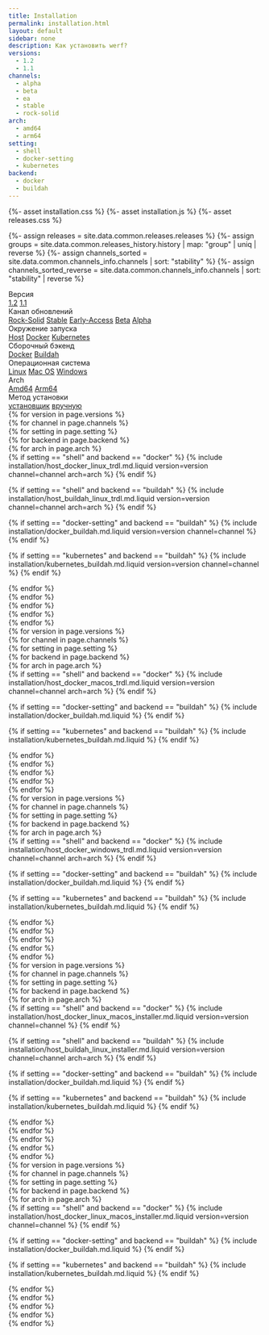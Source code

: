 ```yaml
---
title: Installation
permalink: installation.html
layout: default
sidebar: none
description: Как установить werf?
versions:
  - 1.2
  - 1.1
channels:
  - alpha
  - beta
  - ea
  - stable
  - rock-solid
arch:
  - amd64
  - arm64
setting:
  - shell
  - docker-setting
  - kubernetes
backend:
  - docker
  - buildah
---
```

{%- asset installation.css %}
{%- asset installation.js %}
{%- asset releases.css %}

{%- assign releases = site.data.common.releases.releases %}
{%- assign groups = site.data.common.releases_history.history | map: "group" | uniq | reverse %}
{%- assign channels_sorted = site.data.common.channels_info.channels | sort: "stability" %}
{%- assign channels_sorted_reverse = site.data.common.channels_info.channels | sort: "stability" | reverse  %}

<div class="page__container page_installation">
  <div class="installation-selector-row">
    <div class="installation-selector">
      <div id="installation__version" class="installation-selector__title">Версия
        <span title="werf использует семантическое версионирование. <a href='/about/backward_compatibility.html' class='installation__release-channels--link'>Узнать подробнее</a>"></span>
      </div>
      <div class="tabs tabs_simple_condensed">
        <a href="javascript:void(0)" class="tabs__btn"
          data-install-tab-group="version" data-install-tab="1.2">1.2</a>
        <a href="javascript:void(0)" class="tabs__btn"
          data-install-tab-group="version" data-install-tab="1.1">1.1</a>
      </div>
    </div><!-- /selector -->
    <div class="installation-selector">
      <div id="installation__release-channels" class="installation-selector__title">Канал обновлений
        <span title="Все изменения в werf проходят через цепочку каналов обновлений. <a href='/about/release_channels.html' class='installation__release-channels--link'>Узнать подробнее</a>"></span>
      </div>
      <div class="tabs tabs_simple_condensed">
        <a href="javascript:void(0)" class="tabs__btn"
          data-install-tab-group="channel" data-install-tab="rock-solid">Rock-Solid</a>
        <a href="javascript:void(0)" class="tabs__btn"
          data-install-tab-group="channel" data-install-tab="stable">Stable</a>
        <a href="javascript:void(0)" class="tabs__btn"
          data-install-tab-group="channel" data-install-tab="ea">Early-Access</a>
        <a href="javascript:void(0)" class="tabs__btn"
          data-install-tab-group="channel" data-install-tab="beta">Beta</a>
        <a href="javascript:void(0)" class="tabs__btn"
          data-install-tab-group="channel" data-install-tab="alpha">Alpha</a>
      </div>
    </div><!-- /selector -->
  </div><!-- /selector-row -->
  <div class="installation-selector-row">
    <div class="installation-selector">
      <div class="installation-selector__title">Окружение запуска</div>
        <div class="tabs tabs_simple_condensed">
          <a href="javascript:void(0)" class="tabs__btn"
          data-install-tab-group="setting" data-install-tab="shell">Host</a>
          <a href="javascript:void(0)" class="tabs__btn"
          data-install-tab-group="setting" data-install-tab="docker-setting">Docker</a>
          <a href="javascript:void(0)" class="tabs__btn"
          data-install-tab-group="setting" data-install-tab="kubernetes">Kubernetes</a>
        </div>
    </div>
    <div class="installation-selector">
      <div class="installation-selector__title">Сборочный бэкенд</div>
      <div class="tabs tabs_simple_condensed">
        <a href="javascript:void(0)" class="tabs__btn"
          data-install-tab-group="backend" data-install-tab="docker">Docker</a>
        <a href="javascript:void(0)" class="tabs__btn"
          data-install-tab-group="backend" data-install-tab="buildah">Buildah</a>
      </div>
    </div>
  </div><!-- /selector-row -->
  <div class="installation-selector-row">
    <div class="installation-selector">
      <div class="installation-selector__title">Операционная система</div>
      <div class="tabs tabs_simple_condensed">
        <a href="javascript:void(0)" class="tabs__btn"
          data-install-tab-group="os" data-install-tab="linux">Linux</a>
        <a href="javascript:void(0)" class="tabs__btn"
          data-install-tab-group="os" data-install-tab="macos">Mac OS</a>
        <a href="javascript:void(0)" class="tabs__btn"
          data-install-tab-group="os" data-install-tab="windows">Windows</a>
      </div>
    </div><!-- /selector -->
    <div class="installation-selector">
      <div class="installation-selector__title">Arch</div>
      <div class="tabs tabs_simple_condensed">
        <a href="javascript:void(0)" class="tabs__btn"
          data-install-tab-group="arch" data-install-tab="amd64">Amd64</a>
        <a href="javascript:void(0)" class="tabs__btn"
          data-install-tab-group="arch" data-install-tab="arm64">Arm64</a>
      </div>
    </div><!-- /selector -->
    <div class="installation-selector">
      <div class="installation-selector__title">Метод установки</div>
      <div class="tabs tabs_simple_condensed">
        <a href="javascript:void(0)" class="tabs__btn"
          data-install-tab-group="method" data-install-tab="installer">установщик</a>
        <a href="javascript:void(0)" class="tabs__btn"
          data-install-tab-group="method" data-install-tab="manually">вручную</a>
      </div>
    </div><!-- /selector -->
  </div><!-- /selector-row -->

  <div class="installation-instruction">
    <div class="docs">
      <div class="installation-instruction__tab-content" data-install-content-group="method" data-install-content="manually">
        <div class="installation-instruction__tab-content" data-install-content-group="os" data-install-content="linux">
          {% for version in page.versions %}
          <div class="installation-instruction__tab-content" data-install-content-group="version" data-install-content="{{ version }}">
            {% for channel in page.channels %}
            <div class="installation-instruction__tab-content" data-install-content-group="channel" data-install-content="{{ channel }}">
              {% for setting in page.setting %}
                <div class="installation-instruction__tab-content" data-install-content-group="setting" data-install-content="{{ setting }}">
                  {% for backend in page.backend %}
                    <div class="installation-instruction__tab-content" data-install-content-group="backend" data-install-content="{{ backend }}">
                      {% for arch in page.arch %}
                        <div class="installation-instruction__tab-content" data-install-content-group="arch" data-install-content="{{ arch }}">
<div markdown="1">
{% if setting == "shell" and backend == "docker" %}
{% include installation/host_docker_linux_trdl.md.liquid version=version channel=channel arch=arch %}
{% endif %}

{% if setting == "shell" and backend == "buildah" %}
{% include installation/host_buildah_linux_trdl.md.liquid version=version channel=channel arch=arch %}
{% endif %}

{% if setting == "docker-setting" and backend == "buildah" %}
{% include installation/docker_buildah.md.liquid version=version channel=channel %}
{% endif %}

{% if setting == "kubernetes" and backend == "buildah" %}
{% include installation/kubernetes_buildah.md.liquid version=version channel=channel %}
{% endif %}
</div>
                  </div>
                  {% endfor %}
                </div>
                {% endfor %}
              </div>
              {% endfor %}
            </div>
            {% endfor %}
          </div>
          {% endfor %}
        </div><!-- /os -->
        <div class="installation-instruction__tab-content" data-install-content-group="os" data-install-content="macos">
          {% for version in page.versions %}
          <div class="installation-instruction__tab-content" data-install-content-group="version" data-install-content="{{ version }}">
            {% for channel in page.channels %}
            <div class="installation-instruction__tab-content" data-install-content-group="channel" data-install-content="{{ channel }}">
              {% for setting in page.setting %}
                <div class="installation-instruction__tab-content" data-install-content-group="setting" data-install-content="{{ setting }}">
                  {% for backend in page.backend %}
                    <div class="installation-instruction__tab-content" data-install-content-group="backend" data-install-content="{{ backend }}">
                      {% for arch in page.arch %}
                        <div class="installation-instruction__tab-content" data-install-content-group="arch" data-install-content="{{ arch }}">
<div markdown="1">
{% if setting == "shell" and backend == "docker" %}
{% include installation/host_docker_macos_trdl.md.liquid version=version channel=channel arch=arch %}
{% endif %}

{% if setting == "docker-setting" and backend == "buildah" %}
{% include installation/docker_buildah.md.liquid %}
{% endif %}

{% if setting == "kubernetes" and backend == "buildah" %}
{% include installation/kubernetes_buildah.md.liquid %}
{% endif %}
</div>
                  </div>
                  {% endfor %}
                </div>
                {% endfor %}
              </div>
              {% endfor %}
            </div>
            {% endfor %}
          </div>
          {% endfor %}
        </div><!-- /os -->
        <div class="installation-instruction__tab-content" data-install-content-group="os" data-install-content="windows">
          {% for version in page.versions %}
          <div class="installation-instruction__tab-content" data-install-content-group="version" data-install-content="{{ version }}">
            {% for channel in page.channels %}
            <div class="installation-instruction__tab-content" data-install-content-group="channel" data-install-content="{{ channel }}">
              {% for setting in page.setting %}
                <div class="installation-instruction__tab-content" data-install-content-group="setting" data-install-content="{{ setting }}">
                  {% for backend in page.backend %}
                    <div class="installation-instruction__tab-content" data-install-content-group="backend" data-install-content="{{ backend }}">
                      {% for arch in page.arch %}
                        <div class="installation-instruction__tab-content" data-install-content-group="arch" data-install-content="{{ arch }}">
<div markdown="1">
{% if setting == "shell" and backend == "docker" %}
{% include installation/host_docker_windows_trdl.md.liquid version=version channel=channel arch=arch %}
{% endif %}

{% if setting == "docker-setting" and backend == "buildah" %}
{% include installation/docker_buildah.md.liquid %}
{% endif %}

{% if setting == "kubernetes" and backend == "buildah" %}
{% include installation/kubernetes_buildah.md.liquid %}
{% endif %}
</div>
                  </div>
                  {% endfor %}
                </div>
                {% endfor %}
              </div>
              {% endfor %}
            </div>
            {% endfor %}
          </div>
          {% endfor %}
        </div><!-- /os -->
      </div><!-- /method -->
      <div class="installation-instruction__tab-content" data-install-content-group="method" data-install-content="installer">
        <div class="installation-instruction__tab-content" data-install-content-group="os" data-install-content="linux">
          {% for version in page.versions %}
          <div class="installation-instruction__tab-content" data-install-content-group="version" data-install-content="{{ version }}">
              {% for channel in page.channels %}
              <div class="installation-instruction__tab-content" data-install-content-group="channel" data-install-content="{{ channel }}">
                {% for setting in page.setting %}
                <div class="installation-instruction__tab-content" data-install-content-group="setting" data-install-content="{{ setting }}">
                  {% for backend in page.backend %}
                    <div class="installation-instruction__tab-content" data-install-content-group="backend" data-install-content="{{ backend }}">
                      {% for arch in page.arch %}
                        <div class="installation-instruction__tab-content" data-install-content-group="arch" data-install-content="{{ arch }}">
<div markdown="1">
{% if setting == "shell" and backend == "docker" %}
{% include installation/host_docker_linux_macos_installer.md.liquid version=version channel=channel %}
{% endif %}

{% if setting == "shell" and backend == "buildah" %}
{% include installation/host_buildah_linux_installer.md.liquid version=version channel=channel arch=arch %}
{% endif %}

{% if setting == "docker-setting" and backend == "buildah" %}
{% include installation/docker_buildah.md.liquid %}
{% endif %}

{% if setting == "kubernetes" and backend == "buildah" %}
{% include installation/kubernetes_buildah.md.liquid %}
{% endif %}
</div>
                    </div>
                    {% endfor %}
                  </div>
                  {% endfor %}
                </div>
                {% endfor %}
              </div>
              {% endfor %}
          </div>
          {% endfor %}
        </div>
        <div class="installation-instruction__tab-content" data-install-content-group="os" data-install-content="macos">
          {% for version in page.versions %}
          <div class="installation-instruction__tab-content" data-install-content-group="version" data-install-content="{{ version }}">
              {% for channel in page.channels %}
              <div class="installation-instruction__tab-content" data-install-content-group="channel" data-install-content="{{ channel }}">
                {% for setting in page.setting %}
                <div class="installation-instruction__tab-content" data-install-content-group="setting" data-install-content="{{ setting }}">
                  {% for backend in page.backend %}
                    <div class="installation-instruction__tab-content" data-install-content-group="backend" data-install-content="{{ backend }}">
                      {% for arch in page.arch %}
                        <div class="installation-instruction__tab-content" data-install-content-group="arch" data-install-content="{{ arch }}">
<div markdown="1">
{% if setting == "shell" and backend == "docker" %}
{% include installation/host_docker_linux_macos_installer.md.liquid version=version channel=channel %}
{% endif %}

{% if setting == "docker-setting" and backend == "buildah" %}
{% include installation/docker_buildah.md.liquid %}
{% endif %}

{% if setting == "kubernetes" and backend == "buildah" %}
{% include installation/kubernetes_buildah.md.liquid %}
{% endif %}
</div>
                    </div>
                    {% endfor %}
                  </div>
                  {% endfor %}
                </div>
                {% endfor %}
              </div>
              {% endfor %}
          </div>
          {% endfor %}
        </div>
      </div>
    </div>
  </div>
</div>
